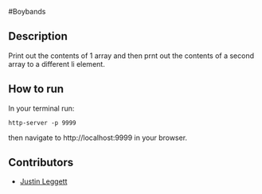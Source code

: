 #Boybands



## Description
Print out the contents of 1 array and then prnt out the contents of a second array to a different li element.

## How to run
In your terminal run:
```
http-server -p 9999
```
then navigate to http://localhost:9999 in your browser.

## Contributors
- [Justin Leggett](https://github.com/justinal64)